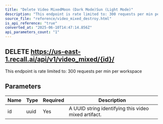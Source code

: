 ```yaml
---
title: "Delete Video MixedMoon (Dark Mode)Sun (Light Mode)"
description: "This endpoint is rate limited to: 300 requests per min per workspace"
source_file: "reference/video_mixed_destroy.html"
is_api_reference: "true"
converted_at: "2025-06-10T14:47:14.856Z"
api_parameters_count: "1"
---
```

## DELETE https://us-east-1.recall.ai/api/v1/video_mixed/{id}/

This endpoint is rate limited to: 300 requests per min per workspace

## Parameters

| Name | Type | Required | Description |
| --- | --- | --- | --- |
| id | uuid | Yes | A UUID string identifying this video mixed artifact. |
